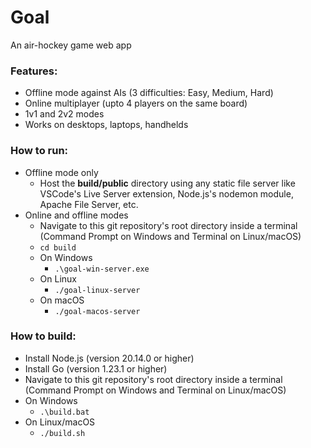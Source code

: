# Goal

An air-hockey game web app

### Features:
- Offline mode against AIs (3 difficulties: Easy, Medium, Hard)
- Online multiplayer (upto 4 players on the same board)
- 1v1 and 2v2 modes
- Works on desktops, laptops, handhelds

### How to run:
- Offline mode only
    - Host the **build/public** directory using any static file server like VSCode's Live Server extension, Node.js's nodemon module, Apache File Server, etc.
- Online and offline modes
    - Navigate to this git repository's root directory inside a terminal (Command Prompt on Windows and Terminal on Linux/macOS)
    - `cd build`
    - On Windows
        - `.\goal-win-server.exe`
    - On Linux
        - `./goal-linux-server`
    - On macOS
        - `./goal-macos-server`

### How to build:
- Install Node.js (version 20.14.0 or higher)
- Install Go (version 1.23.1 or higher)
- Navigate to this git repository's root directory inside a terminal (Command Prompt on Windows and Terminal on Linux/macOS)
- On Windows
    - `.\build.bat`
- On Linux/macOS
    - `./build.sh`

